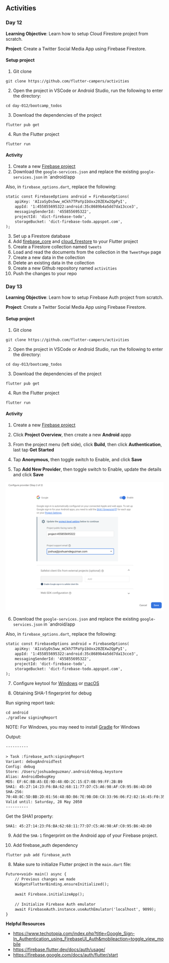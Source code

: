 ## Activities 

### Day 12

**Learning Objective**: Learn how to setup Cloud Firestore project from scratch.

**Project**: Create a Twitter Social Media App using Firebase Firestore. 

#### Setup project

1. Git clone

```
git clone https://github.com/flutter-campers/activities
```

2. Open the project in VSCode or Android Studio, run the following to enter the directory:

```
cd day-012/bootcamp_todos
```

3. Download the dependencies of the project

```
flutter pub get
```

4. Run the Flutter project

```
flutter run
```

#### Activity
1. Create a new [Firebase project](https://firebase.google.com/)
2. Download the `google-services.json` and replace the existing `google-services.json` in `android/app

Also, in `firebase_options.dart`, replace the following:

```
static const FirebaseOptions android = FirebaseOptions(
    apiKey: 'AIzaSyDs5ww_mCkh7TPaYp1bUxx20ZEXw2QpPyI',
    appId: '1:455855695322:android:35c8689b4a5dd7da13cce3',
    messagingSenderId: '455855695322',
    projectId: 'dict-firebase-todo',
    storageBucket: 'dict-firebase-todo.appspot.com',
);
```

3. Set up a Firestore database
4. Add [firebase_core](https://pub.dev/packages/firebase_core) and [cloud_firestore](https://pub.dev/packages/cloud_firestore) to your Flutter project
5. Create a Firestore collection named `tweets`
6. Load and read the documents from the collection in the `TweetPage` page
7. Create a new data in the collection
8. Delete an existing data in the collection
9. Create a new Github repository named `activities`
10. Push the changes to your repo

### Day 13

**Learning Objective**: Learn how to setup Firebase Auth project from scratch.

**Project**: Create a Twitter Social Media App using Firebase Firestore. 

#### Setup project

1. Git clone

```
git clone https://github.com/flutter-campers/activities
```

2. Open the project in VSCode or Android Studio, run the following to enter the directory:

```
cd day-013/bootcamp_todos
```

3. Download the dependencies of the project

```
flutter pub get
```

4. Run the Flutter project

```
flutter run
```

#### Activity

1. Create a new [Firebase project](https://firebase.google.com/)

2. Click **Project Overview**, then create a new **Android** appp

3. From the project menu (left side), click **Build**, then click **Authentication**, last tap **Get Started**

4. Tap **Anonymous**, then toggle switch to Enable, and click **Save**

5. Tap **Add New Provider**, then toggle switch to Enable, update the details and click **Save** 

![Google Provider](.github/screenshots/google_provider.png)

6. Download the `google-services.json` and replace the existing `google-services.json` in `android/app

Also, in `firebase_options.dart`, replace the following:

```
static const FirebaseOptions android = FirebaseOptions(
    apiKey: 'AIzaSyDs5ww_mCkh7TPaYp1bUxx20ZEXw2QpPyI',
    appId: '1:455855695322:android:35c8689b4a5dd7da13cce3',
    messagingSenderId: '455855695322',
    projectId: 'dict-firebase-todo',
    storageBucket: 'dict-firebase-todo.appspot.com',
);
```

7. Configure keytool for [Windows](https://stackoverflow.com/questions/5488339/how-can-i-find-and-run-the-keytool) or [macOS](https://dabeen.medium.com/use-keytool-on-mac-for-cert-valida-9f5572a0ebd8)

8. Obtaining SHA-1 fingerprint for debug

Run signing report task:
```
cd android
./gradlew signingReport
```

NOTE: For Windows, you may need to install [Gradle](https://gradle.org/install/) for Windows

Output:

```
----------

> Task :firebase_auth:signingReport
Variant: debugAndroidTest
Config: debug
Store: /Users/joshuadeguzman/.android/debug.keystore
Alias: AndroidDebugKey
MD5: EF:6C:BB:A5:EE:9D:48:0D:2C:15:E7:0B:99:FF:2B:B9
SHA1: 45:27:14:23:F6:BA:62:68:11:77:D7:C5:A6:98:AF:C0:95:B6:4D:D0
SHA-256: 70:48:8C:5D:BB:2D:01:56:48:BD:B6:7E:9B:D8:C8:33:96:06:F2:82:16:45:F0:35:1D:44:C7:E8:69:10:EC:0A
Valid until: Saturday, 28 May 2050
----------
```

Get the SHA1 property:
```
SHA1: 45:27:14:23:F6:BA:62:68:11:77:D7:C5:A6:98:AF:C0:95:B6:4D:D0
```
9. Add the `SHA-1` fingerprint on the Android app of your Firebase project.

10. Add firebase_auth dependency

```
flutter pub add firebase_auth
```

8. Make sure to initialize Flutter project in the `main.dart` file:

```
Future<void> main() async {
    // Previous changes we made
    WidgetsFlutterBinding.ensureInitialized();

    await Firebase.initializeApp();

    // Initialize Firebase Auth emulator
    await FirebaseAuth.instance.useAuthEmulator('localhost', 9099);
}
```

**Helpful Resources**
- https://www.techotopia.com/index.php?title=Google_Sign-In_Authentication_using_FirebaseUI_Auth&mobileaction=toggle_view_mobile
- https://firebase.flutter.dev/docs/auth/usage/
- https://firebase.google.com/docs/auth/flutter/start